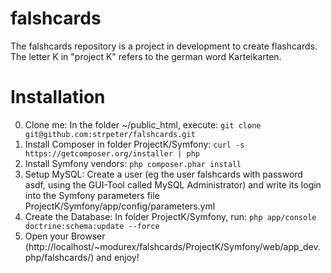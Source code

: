 falshcards
==========

The falshcards repository is a project in development to create flashcards. The letter K in "project K" refers to the german word Karteikarten.

Installation
============
0. Clone me: In the folder ~/public_html, execute: ```git clone git@github.com:strpeter/falshcards.git```
1. Install Composer in folder ProjectK/Symfony: ```curl -s https://getcomposer.org/installer | php```
2. Install Symfony vendors: ```php composer.phar install```
3. Setup MySQL: Create a user (eg the user falshcards with password asdf, using the GUI-Tool called MySQL Administrator) and write its login into the Symfony parameters file ProjectK/Symfony/app/config/parameters.yml
4. Create the Database: In folder ProjectK/Symfony, run: ```php app/console doctrine:schema:update --force```
5. Open your Browser (http://localhost/~modurex/falshcards/ProjectK/Symfony/web/app_dev.php/falshcards/) and enjoy!
